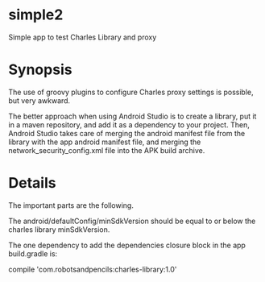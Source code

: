 # simple2
Simple app to test Charles Library and proxy

# Synopsis
The use of groovy plugins to configure Charles proxy settings is possible, but very awkward.

The better approach when using Android Studio is to create a library, put it in a maven repository, and add it as a dependency to your project.  Then, Android Studio takes care of merging the android manifest file from the library with the app android manifest file, and merging the network_security_config.xml file into the APK build archive.

# Details
The important parts are the following.

The android/defaultConfig/minSdkVersion should be equal to or below the charles library minSdkVersion.

The one dependency to add the dependencies closure block in the app build.gradle is:

  compile 'com.robotsandpencils:charles-library:1.0'
